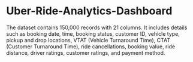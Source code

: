 # Uber-Ride-Analytics-Dashboard
The dataset contains 150,000 records with 21 columns. It includes details such as booking date, time, booking status, customer ID, vehicle type, pickup and drop locations, VTAT (Vehicle Turnaround Time), CTAT (Customer Turnaround Time), ride cancellations, booking value, ride distance, driver ratings, customer ratings, and payment method.
